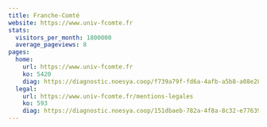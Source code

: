 ```yaml
---
title: Franche-Comté
website: https://www.univ-fcomte.fr
stats:
  visitors_per_month: 1800000
  average_pageviews: 8
pages:
  home: 
    url: https://www.univ-fcomte.fr
    ko: 5420
    diag: https://diagnostic.noesya.coop/f739a79f-fd6a-4afb-a5b8-a08e282b8319
  legal: 
    url: https://www.univ-fcomte.fr/mentions-legales
    ko: 593
    diag: https://diagnostic.noesya.coop/151dbaeb-782a-4f8a-8c32-e77639720209
---
```

